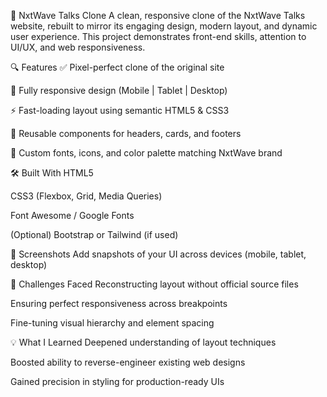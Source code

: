 🚀 NxtWave Talks Clone
A clean, responsive clone of the NxtWave Talks website, rebuilt to mirror its engaging design, modern layout, and dynamic user experience. This project demonstrates front-end skills, attention to UI/UX, and web responsiveness.

🔍 Features
✅ Pixel-perfect clone of the original site

📱 Fully responsive design (Mobile | Tablet | Desktop)

⚡ Fast-loading layout using semantic HTML5 & CSS3

🧩 Reusable components for headers, cards, and footers

🎨 Custom fonts, icons, and color palette matching NxtWave brand

🛠️ Built With
HTML5

CSS3 (Flexbox, Grid, Media Queries)

Font Awesome / Google Fonts

(Optional) Bootstrap or Tailwind (if used)

📸 Screenshots
Add snapshots of your UI across devices (mobile, tablet, desktop)

🚧 Challenges Faced
Reconstructing layout without official source files

Ensuring perfect responsiveness across breakpoints

Fine-tuning visual hierarchy and element spacing

💡 What I Learned
Deepened understanding of layout techniques

Boosted ability to reverse-engineer existing web designs

Gained precision in styling for production-ready UIs
